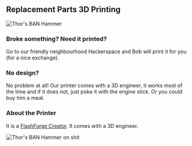 ## Replacement Parts 3D Printing

![Thor's BAN Hammer](/imgs/thor-hammer-ban.jpg)

### Broke something? Need it printed?
Go to our friendly neighbourhood Hackerspace and Bob will print it for you (for a nice exchange).

### No design?

No problem at all! Our printer comes with a 3D engineer, it works most of the time and if it does not, just poke it with the engine stick. Or you could buy him a meal.

### About the Printer

It is a [FlashForge Creator](http://www.ff3dp.com/). It comes with a 3D engineer.

![Thor's BAN Hammer on shit](/imgs/thor-hammer-ban-on-shit.jpg)


